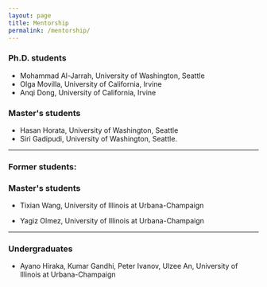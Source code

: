 ```yaml
---
layout: page
title: Mentorship
permalink: /mentorship/
---
```

### Ph.D. students

- Mohammad Al-Jarrah, University of Washington, Seattle
- Olga Movilla, University of California, Irvine
- Anqi Dong, University of California, Irvine

### Master's students
-  Hasan Horata, University of Washington, Seattle     
-  Siri Gadipudi, University of Washington, Seattle.     
--------

### Former students:

### Master's students
- Tixian Wang, University of Illinois at Urbana-Champaign

- Yagiz Olmez, University of Illinois at Urbana-Champaign  

--------
### Undergraduates
- Ayano Hiraka, Kumar Gandhi, Peter Ivanov, Ulzee An, University of Illinois at Urbana-Champaign  



